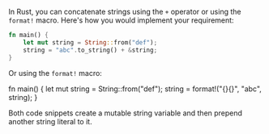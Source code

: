 In Rust, you can concatenate strings using the `+` operator or using the `format!` macro. Here's how you would implement your requirement:

```rust
fn main() {
    let mut string = String::from("def");
    string = "abc".to_string() + &string;
}
```

Or using the `format!` macro:

fn main() {
    let mut string = String::from("def");
    string = format!("{}{}", "abc", string);
}

Both code snippets create a mutable string variable and then prepend another string literal to it.
